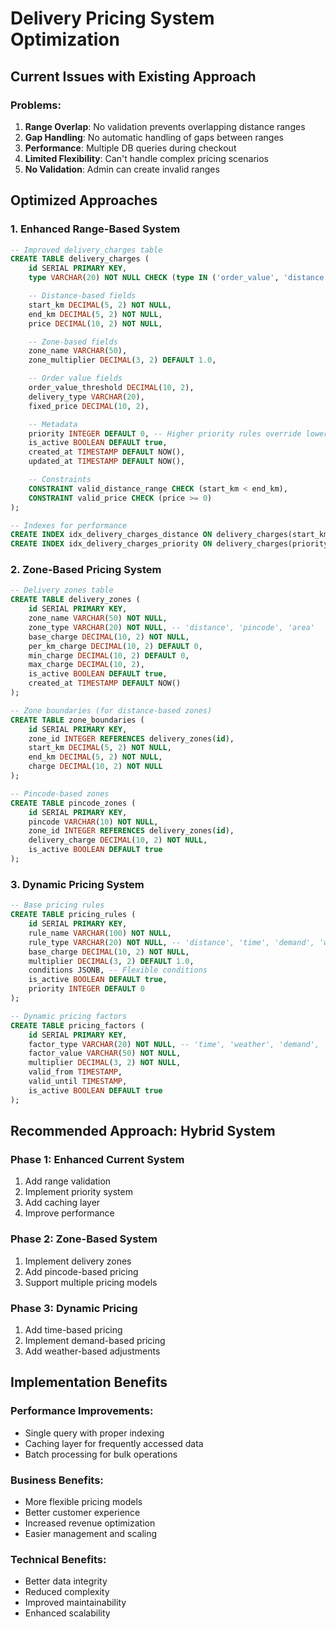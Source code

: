 # Delivery Pricing System Optimization

## Current Issues with Existing Approach

### Problems:

1. **Range Overlap**: No validation prevents overlapping distance ranges
2. **Gap Handling**: No automatic handling of gaps between ranges
3. **Performance**: Multiple DB queries during checkout
4. **Limited Flexibility**: Can't handle complex pricing scenarios
5. **No Validation**: Admin can create invalid ranges

## Optimized Approaches

### 1. Enhanced Range-Based System

```sql
-- Improved delivery_charges table
CREATE TABLE delivery_charges (
    id SERIAL PRIMARY KEY,
    type VARCHAR(20) NOT NULL CHECK (type IN ('order_value', 'distance', 'zone')),

    -- Distance-based fields
    start_km DECIMAL(5, 2) NOT NULL,
    end_km DECIMAL(5, 2) NOT NULL,
    price DECIMAL(10, 2) NOT NULL,

    -- Zone-based fields
    zone_name VARCHAR(50),
    zone_multiplier DECIMAL(3, 2) DEFAULT 1.0,

    -- Order value fields
    order_value_threshold DECIMAL(10, 2),
    delivery_type VARCHAR(20),
    fixed_price DECIMAL(10, 2),

    -- Metadata
    priority INTEGER DEFAULT 0, -- Higher priority rules override lower ones
    is_active BOOLEAN DEFAULT true,
    created_at TIMESTAMP DEFAULT NOW(),
    updated_at TIMESTAMP DEFAULT NOW(),

    -- Constraints
    CONSTRAINT valid_distance_range CHECK (start_km < end_km),
    CONSTRAINT valid_price CHECK (price >= 0)
);

-- Indexes for performance
CREATE INDEX idx_delivery_charges_distance ON delivery_charges(start_km, end_km) WHERE type = 'distance';
CREATE INDEX idx_delivery_charges_priority ON delivery_charges(priority DESC, start_km);
```

### 2. Zone-Based Pricing System

```sql
-- Delivery zones table
CREATE TABLE delivery_zones (
    id SERIAL PRIMARY KEY,
    zone_name VARCHAR(50) NOT NULL,
    zone_type VARCHAR(20) NOT NULL, -- 'distance', 'pincode', 'area'
    base_charge DECIMAL(10, 2) NOT NULL,
    per_km_charge DECIMAL(10, 2) DEFAULT 0,
    min_charge DECIMAL(10, 2) DEFAULT 0,
    max_charge DECIMAL(10, 2),
    is_active BOOLEAN DEFAULT true,
    created_at TIMESTAMP DEFAULT NOW()
);

-- Zone boundaries (for distance-based zones)
CREATE TABLE zone_boundaries (
    id SERIAL PRIMARY KEY,
    zone_id INTEGER REFERENCES delivery_zones(id),
    start_km DECIMAL(5, 2) NOT NULL,
    end_km DECIMAL(5, 2) NOT NULL,
    charge DECIMAL(10, 2) NOT NULL
);

-- Pincode-based zones
CREATE TABLE pincode_zones (
    id SERIAL PRIMARY KEY,
    pincode VARCHAR(10) NOT NULL,
    zone_id INTEGER REFERENCES delivery_zones(id),
    delivery_charge DECIMAL(10, 2) NOT NULL,
    is_active BOOLEAN DEFAULT true
);
```

### 3. Dynamic Pricing System

```sql
-- Base pricing rules
CREATE TABLE pricing_rules (
    id SERIAL PRIMARY KEY,
    rule_name VARCHAR(100) NOT NULL,
    rule_type VARCHAR(20) NOT NULL, -- 'distance', 'time', 'demand', 'weather'
    base_charge DECIMAL(10, 2) NOT NULL,
    multiplier DECIMAL(3, 2) DEFAULT 1.0,
    conditions JSONB, -- Flexible conditions
    is_active BOOLEAN DEFAULT true,
    priority INTEGER DEFAULT 0
);

-- Dynamic pricing factors
CREATE TABLE pricing_factors (
    id SERIAL PRIMARY KEY,
    factor_type VARCHAR(20) NOT NULL, -- 'time', 'weather', 'demand', 'distance'
    factor_value VARCHAR(50) NOT NULL,
    multiplier DECIMAL(3, 2) NOT NULL,
    valid_from TIMESTAMP,
    valid_until TIMESTAMP,
    is_active BOOLEAN DEFAULT true
);
```

## Recommended Approach: Hybrid System

### Phase 1: Enhanced Current System

1. Add range validation
2. Implement priority system
3. Add caching layer
4. Improve performance

### Phase 2: Zone-Based System

1. Implement delivery zones
2. Add pincode-based pricing
3. Support multiple pricing models

### Phase 3: Dynamic Pricing

1. Add time-based pricing
2. Implement demand-based pricing
3. Add weather-based adjustments

## Implementation Benefits

### Performance Improvements:

- Single query with proper indexing
- Caching layer for frequently accessed data
- Batch processing for bulk operations

### Business Benefits:

- More flexible pricing models
- Better customer experience
- Increased revenue optimization
- Easier management and scaling

### Technical Benefits:

- Better data integrity
- Reduced complexity
- Improved maintainability
- Enhanced scalability
